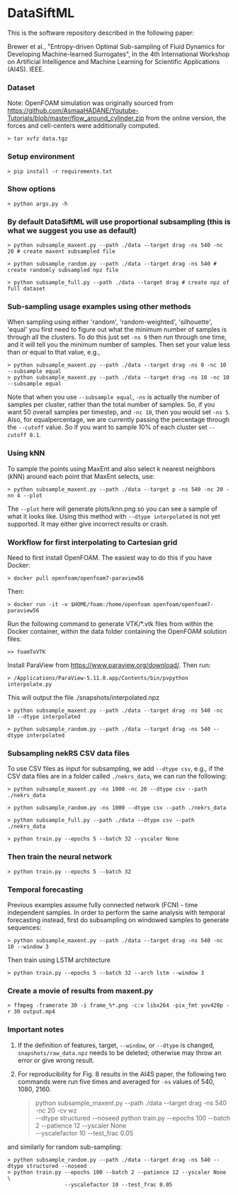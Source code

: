 # DataSiftML

This is the software repository described in the following paper:

Brewer et al., "Entropy-driven Optimal Sub-sampling of Fluid Dynamics for Developing Machine-learned Surrogates", 
In the 4th International Workshop on Artificial Intelligence and Machine Learning for Scientific Applications (AI4S). IEEE.

### Dataset

Note: OpenFOAM simulation was originally sourced from 
https://github.com/AsmaaHADANE/Youtube-Tutorials/blob/master/flow_around_cylinder.zip
from the online version, the forces and cell-centers were additionally computed. 

    > tar xvfz data.tgz

### Setup environment

    > pip install -r requirements.txt

### Show options

    > python args.py -h 

### By default DataSiftML will use proportional subsampling (this is what we suggest you use as default)

    > python subsample_maxent.py --path ./data --target drag -ns 540 -nc 20 # create maxent subsampled file

    > python subsample_random.py --path ./data --target drag -ns 540 # create randomly subsampled npz file

    > python subsample_full.py --path ./data --target drag # create npz of full dataset

### Sub-sampling usage examples using other methods

When sampling using either 'random', 'random-weighted', 'silhouette', 'equal' you first need to figure out what the minimum number of samples is through all the clusters. To do this just set `-ns 0` then run through one time, and it will tell you the minimum number of samples. Then set your value less than or equal to that value, e.g., 

    > python subsample_maxent.py --path ./data --target drag -ns 0 -nc 10 --subsample equal
    > python subsample_maxent.py --path ./data --target drag -ns 10 -nc 10 --subsample equal

Note that when you use `--subsample equal`, `-ns` is actually the number of samples per cluster, rather than the total number of samples. So, if you want 50 overall samples per timestep, and `-nc 10`, then you would set `-ns 5`. Also, for equalpercentage, we are currently passing the percentage through the `--cutoff` value. So if you want 
to sample 10% of each cluster set `--cutoff 0.1`.

### Using kNN

To sample the points using MaxEnt and also select k nearest neighbors (kNN) around each point that MaxEnt selects, use:

    > python subsample_maxent.py --path ./data --target p -ns 540 -nc 20 -nn 4 --plot 

The `--plot` here will generate plots/knn.png so you can see a sample of what it looks like.
Using this method with `--dtype interpolated` is not yet supported. 
It may either give incorrect results or crash.

### Workflow for first interpolating to Cartesian grid

Need to first install OpenFOAM. The easiest way to do this if you have Docker:

    > docker pull openfoam/openfoam7-paraview56

Then:

    > docker run -it -v $HOME/foam:/home/openfoam openfoam/openfoam7-paraview56

Run the following command to generate VTK/*.vtk files from within the Docker container,
within the data folder containing the OpenFOAM solution files:

    >> foamToVTK 

Install ParaView from https://www.paraview.org/download/. Then run:

    > /Applications/ParaView-5.11.0.app/Contents/bin/pvpython interpolate.py

This will output the file ./snapshots/interpolated.npz

    > python subsample_maxent.py --path ./data --target drag -ns 540 -nc 10 --dtype interpolated

    > python subsample_random.py --path ./data --target drag -ns 540 --dtype interpolated

### Subsampling nekRS CSV data files

To use CSV files as input for subsampling, we add `--dtype csv`, e.g., if the CSV data files
are in a folder called `./nekrs_data`, we can run the following:

    > python subsample_maxent.py -ns 1000 -nc 20 --dtype csv --path ./nekrs_data

    > python subsample_random.py -ns 1000 --dtype csv --path ./nekrs_data

    > python subsample_full.py --path ./data --dtype csv --path ./nekrs_data

    > python train.py --epochs 5 --batch 32 --yscaler None

### Then train the neural network

    > python train.py --epochs 5 --batch 32 

### Temporal forecasting 

Previous examples assume fully connected network (FCN) - time independent samples. 
In order to perform the same analysis with temporal forecasting instead, first do 
subsampling on windowed samples to generate sequences:

    > python subsample_maxent.py --path ./data --target drag -ns 540 -nc 10 --window 3

Then train using LSTM architecture

    > python train.py --epochs 5 --batch 32 --arch lstm --window 3

### Create a movie of results from maxent.py

    > ffmpeg -framerate 30 -i frame_%*.png -c:v libx264 -pix_fmt yuv420p -r 30 output.mp4


### Important notes

1. If the definition of features, target, `--window`, or `--dtype` is changed, `snapshots/raw_data.npz` needs to be deleted; otherwise may throw an error or give wrong result. 

2. For reproducibility for Fig. 8 results in the AI4S paper, the following two commands were run five times and averaged for `-ns` values of 540, 1080, 2160. 

    > python subsample_maxent.py --path ./data --target drag -ns 540 -nc 20 -cv wz \
                                 --dtype structured --noseed
    > python train.py --epochs 100 --batch 2 --patience 12 --yscaler None \
                      --yscalefactor 10 --test_frac 0.05

and similarly for random sub-sampling:

    > python subsample_random.py --path ./data --target drag -ns 540 --dtype structured --noseed
    > python train.py --epochs 100 --batch 2 --patience 12 --yscaler None \
                      --yscalefactor 10 --test_frac 0.05

